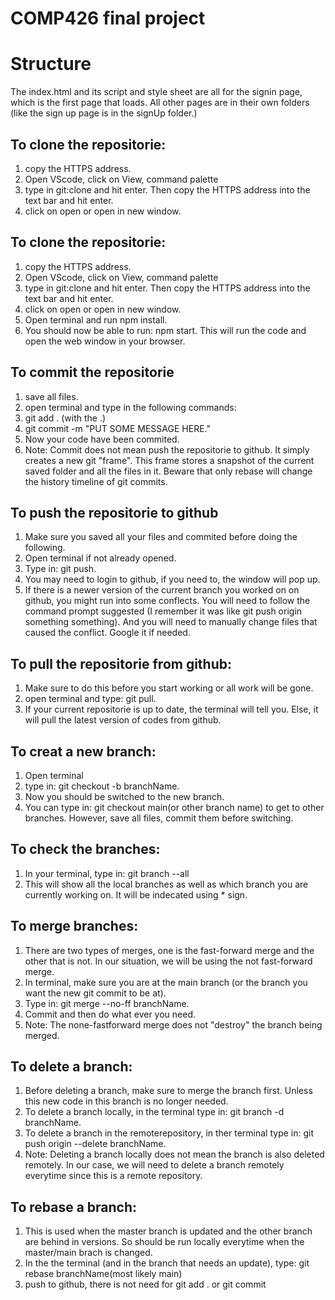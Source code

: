 # COMP426 final project

# Structure
The index.html and its script and style sheet are all for the signin page, which is the first page that loads. All other pages are in their own folders (like the sign up page is in the signUp folder.)


## To clone the repositorie:
1. copy the HTTPS address.
2. Open VScode, click on View, command palette
3. type in git:clone and hit enter. Then copy the HTTPS address into the text bar and hit enter.
4. click on open or open in new window.

## To clone the repositorie:
1. copy the HTTPS address.
2. Open VScode, click on View, command palette
3. type in git:clone and hit enter. Then copy the HTTPS address into the text bar and hit enter.
4. click on open or open in new window.
5. Open terminal and run npm install.
6. You should now be able to run: npm start. This will run the code and open the web window in your browser.

## To commit the repositorie
1. save all files.
2. open terminal and type in the following commands:
3. git add . (with the .)
4. git commit -m "PUT SOME MESSAGE HERE."
5. Now your code have been commited.
6. Note: Commit does not mean push the repositorie to github. It simply creates a new git "frame". This frame stores a snapshot of the current saved folder and all the files in it. Beware that only rebase will change the history timeline of git commits.


## To push the repositorie to github
1. Make sure you saved all your files and commited before doing the following.
2. Open terminal if not already opened.
3. Type in: git push.
4. You may need to login to github, if you need to, the window will pop up.
5. If there is a newer version of the current branch you worked on on github, you might run into some conflects. You will need to follow the command prompt suggested (I remember it was like git push origin something something). And you will need to manually change files that caused the conflict. Google it if needed.

## To pull the repositorie from github:
1. Make sure to do this before you start working or all work will be gone.
2. open terminal and type: git pull.
3. If your current repositorie is up to date, the terminal will tell you. Else, it will pull the latest version of codes from github.

## To creat a new branch:
1. Open terminal
2. type in: git checkout -b branchName.
3. Now you should be switched to the new branch.
4. You can type in: git checkout main(or other branch name) to get to other branches. However, save all files, commit them before switching.

## To check the branches:
1. In your terminal, type in: git branch --all
2. This will show all the local branches as well as which branch you are currently working on. It will be indecated using * sign.

## To merge branches:
1. There are two types of merges, one is the fast-forward merge and the other that is not. In our situation, we will be using the not fast-forward merge.
2. In terminal, make sure you are at the main branch (or the branch you want the new git commit to be at).
3. Type in: git merge --no-ff branchName.
4. Commit and then do what ever you need.
5. Note: The none-fastforward merge does not "destroy" the branch being merged.

## To delete a branch:
1. Before deleting a branch, make sure to merge the branch first. Unless this new code in this branch is no longer needed.
2. To delete a branch locally, in the terminal type in: git branch -d branchName.
3. To delete a branch in the remoterepository, in ther terminal type in: git push origin --delete branchName.
4. Note: Deleting a branch locally does not mean the branch is also deleted remotely. In our case, we will need to delete a branch remotely everytime since this is a remote repository.

## To rebase a branch:
1. This is used when the master branch is updated and the other branch are behind in versions. So should be run locally everytime when the master/main brach is changed.
2. In the the terminal (and in the branch that needs an update), type: git rebase branchName(most likely main)
3. push to github, there is not need for git add . or git commit